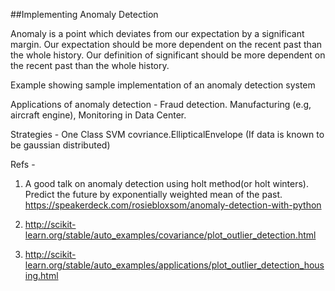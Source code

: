 ##Implementing Anomaly Detection

Anomaly is a point which deviates from our expectation by a significant margin. Our expectation should be more dependent on the recent past than the whole history. Our definition of significant should be more dependent on the recent past than the whole history. 

Example showing sample implementation of an anomaly detection system

Applications of anomaly detection - Fraud detection. Manufacturing (e.g, aircraft engine), Monitoring in Data Center.

Strategies -
One Class SVM
covriance.EllipticalEnvelope (If data is known to be gaussian distributed)


Refs -

1. A good talk on anomaly detection using holt method(or holt winters). Predict the future by exponentially weighted mean of the past. https://speakerdeck.com/rosiebloxsom/anomaly-detection-with-python

2. http://scikit-learn.org/stable/auto_examples/covariance/plot_outlier_detection.html

3. http://scikit-learn.org/stable/auto_examples/applications/plot_outlier_detection_housing.html
